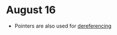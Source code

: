 # August 16
* Pointers are also used for [dereferencing](https://www.tutorialspoint.com/what-does-dereferencing-a-pointer-mean-in-c-cplusplus)
